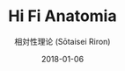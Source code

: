 ---
title: "Hi Fi Anatomia"
subtitle: "相対性理论 (Sōtaisei Riron)"
customForwardUrl: "https://www.youtube.com/watch?v=Atc0ERea7nE"
displayImg: "https://img.youtube.com/vi/Atc0ERea7nE/0.jpg"
date: "2018-01-06"
newTab: true 
---